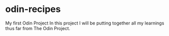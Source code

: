 # odin-recipes

My first Odin Project
In this project I will be putting together all my learnings thus far from The Odin Project.
